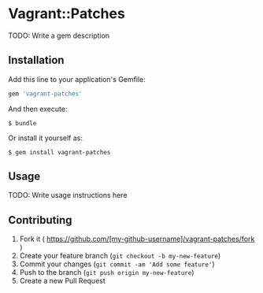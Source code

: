 # Vagrant::Patches

TODO: Write a gem description

## Installation

Add this line to your application's Gemfile:

```ruby
gem 'vagrant-patches'
```

And then execute:

    $ bundle

Or install it yourself as:

    $ gem install vagrant-patches

## Usage

TODO: Write usage instructions here

## Contributing

1. Fork it ( https://github.com/[my-github-username]/vagrant-patches/fork )
2. Create your feature branch (`git checkout -b my-new-feature`)
3. Commit your changes (`git commit -am 'Add some feature'`)
4. Push to the branch (`git push origin my-new-feature`)
5. Create a new Pull Request
